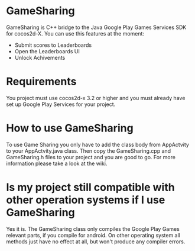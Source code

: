 GameSharing
===========

GameSharing is C++ bridge to the Java Google Play Games Services SDK for cocos2d-X.
You can use this features at the moment:
* Submit scores to Leaderboards
* Open the Leaderboards UI
* Unlock Achivements

Requirements
===========

You project must use cocos2d-x 3.2 or higher and you must already have set up Google Play Services for your project.

How to use GameSharing
=====================

To use Game Sharing you only have to add the class body from AppActvity to your AppActvity.java
class. Then copy the GameSharing.cpp and GameSharing.h files to your project and you are good to go.
For more information please take a look at the wiki.

Is my project still compatible with other operation systems if I use GameSharing
===============================================================================

Yes it is. The GameSharing class only compiles the Google Play Games relevant parts, if you compile for android.
On other operating system all methods just have no effect at all, but won't produce any compiler errors.
